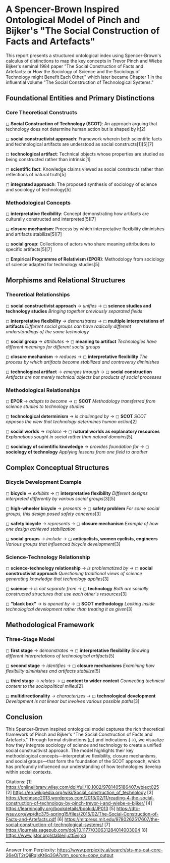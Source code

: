 # A Spencer-Brown Inspired Ontological Model of Pinch and Bijker's "The Social Construction of Facts and Artefacts"

This report presents a structured ontological index using Spencer-Brown's calculus of distinctions to map the key concepts in Trevor Pinch and Wiebe Bijker's seminal 1984 paper "The Social Construction of Facts and Artefacts: or How the Sociology of Science and the Sociology of Technology might Benefit Each Other," which later became Chapter 1 in the influential volume "The Social Construction of Technological Systems."

## Foundational Entities and Primary Distinctions

### Core Theoretical Constructs

◻ **Social Construction of Technology (SCOT)**: An approach arguing that technology does not determine human action but is shaped by it[2]

◻ **social constructivist approach**: Framework wherein both scientific facts and technological artifacts are understood as social constructs[1][5][7]

◻ **technological artifact**: Technical objects whose properties are studied as being constructed rather than intrinsic[1]

◻ **scientific fact**: Knowledge claims viewed as social constructs rather than reflections of natural truth[5]

◻ **integrated approach**: The proposed synthesis of sociology of science and sociology of technology[5]

### Methodological Concepts

◻ **interpretative flexibility**: Concept demonstrating how artifacts are culturally constructed and interpreted[5][7]

◻ **closure mechanism**: Process by which interpretative flexibility diminishes and artifacts stabilize[5][7]

◻ **social group**: Collections of actors who share meaning attributions to specific artifacts[5][7]

◻ **Empirical Programme of Relativism (EPOR)**: Methodology from sociology of science adapted for technology studies[5]

## Morphisms and Relational Structures

### Theoretical Relationships

◻ **social constructivist approach** → *unifies* → ◻ **science studies and technology studies**
   *Bringing together previously separated fields*

◻ **interpretative flexibility** → *demonstrates* → ◻ **multiple interpretations of artifacts**
   *Different social groups can have radically different understandings of the same technology*

◻ **social group** → *attributes* → ◻ **meaning to artifact**
   *Technologies have different meanings for different social groups*

◻ **closure mechanism** → *reduces* → ◻ **interpretative flexibility**
   *The process by which artifacts become stabilized and controversy diminishes*

◻ **technological artifact** → *emerges through* → ◻ **social construction**
   *Artifacts are not merely technical objects but products of social processes*

### Methodological Relationships

◻ **EPOR** → *adapts to become* → ◻ **SCOT**
   *Methodology transferred from science studies to technology studies*

◻ **technological determinism** → *is challenged by* → ◻ **SCOT**
   *SCOT opposes the view that technology determines human action*[2]

◻ **social worlds** → *replace* → ◻ **natural worlds as explanatory resources**
   *Explanations sought in social rather than natural domains*[5]

◻ **sociology of scientific knowledge** → *provides foundation for* → ◻ **sociology of technology**
   *Applying lessons from one field to another*

## Complex Conceptual Structures

### Bicycle Development Example

◻ **bicycle** → *exhibits* → ◻ **interpretative flexibility**
   *Different designs interpreted differently by various social groups*[3][5]

◻ **high-wheeler bicycle** → *presents* → ◻ **safety problem**
   *For some social groups, this design posed safety concerns*[3]

◻ **safety bicycle** → *represents* → ◻ **closure mechanism**
   *Example of how one design achieved stabilization*

◻ **social groups** → *include* → ◻ **anticyclists, women cyclists, engineers**
   *Various groups that influenced bicycle development*[3]

### Science-Technology Relationship

◻ **science-technology relationship** → *is problematized by* → ◻ **social constructivist approach**
   *Questioning traditional views of science generating knowledge that technology applies*[3]

◻ **science** → *is not separate from* → ◻ **technology**
   *Both are socially constructed structures that use each other's resources*[3]

◻ **"black box"** → *is opened by* → ◻ **SCOT methodology**
   *Looking inside technological development rather than treating it as given*[3]

## Methodological Framework

### Three-Stage Model

◻ **first stage** → *demonstrates* → ◻ **interpretative flexibility**
   *Showing different interpretations of technological artifacts*[5]

◻ **second stage** → *identifies* → ◻ **closure mechanisms**
   *Examining how flexibility diminishes and artifacts stabilize*[5]

◻ **third stage** → *relates* → ◻ **content to wider context**
   *Connecting technical content to the sociopolitical milieu*[2]

◻ **multidirectionality** → *characterizes* → ◻ **technological development**
   *Development is not linear but involves various possible paths*[3]

## Conclusion

This Spencer-Brown inspired ontological model captures the rich theoretical framework of Pinch and Bijker's "The Social Construction of Facts and Artefacts." Through formal distinctions (◻) and indications (→), we visualize how they integrate sociology of science and technology to create a unified social constructivist approach. The model highlights their key methodological concepts—interpretative flexibility, closure mechanisms, and social groups—that form the foundation of the SCOT approach, which has profoundly influenced our understanding of how technologies develop within social contexts.

Citations:
[1] https://onlinelibrary.wiley.com/doi/full/10.1002/9781405186407.wbiect025
[2] https://en.wikipedia.org/wiki/Social_construction_of_technology
[3] https://technsoc2013.wordpress.com/2013/02/11/reading-4-the-social-construction-of-technology-by-pinch-trevor-j-and-wiebe-e-bijker/
[4] https://learningally.org/bookdetails/bookid/JP013
[5] https://dtc-wsuv.org/wp/dtc375-spring15/files/2015/02/The-Social-Construction-of-Facts-and-Artefacts.pdf
[6] https://mitpress.mit.edu/9780262517607/the-social-construction-of-technological-systems/
[7] https://journals.sagepub.com/doi/10.1177/030631284014003004
[8] https://www.jstor.org/stable/j.ctt5vjrsq

---
Answer from Perplexity: https://www.perplexity.ai/search/sts-ms-cat-core-26eOjT2rQjiRqIxKt6q3GA?utm_source=copy_output